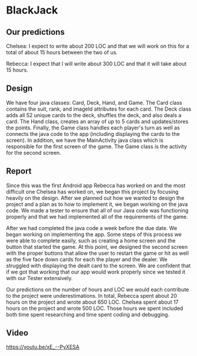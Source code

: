 # BlackJack

## Our predictions
Chelsea:
I expect to write about 200 LOC and that we will work on this for a total of about 15 hours between the two of us.

Rebecca:
I expect that I will write about 300 LOC and that it will take about 15 hours.

## Design
We have four java classes: Card, Deck, Hand, and Game. The Card class contains the suit, rank, and imageId attributes for each card. The Deck class adds all 52 unique cards to the deck, shuffles the deck, and also deals a card. The Hand class, creates an array of up to 5 cards and updates/stores the points. Finally, the Game class handles each player's turn as well as connects the java code to the app (including displaying the cards to the screen). In addition, we have the MainActivity java class which is responsible for the first screen of the game. The Game class is the activity for the second screen.

## Report

Since this was the first Android app Rebecca has worked on and the most difficult one Chelsea has worked on, we began this project by focusing heavily on the design. After we planned out how we wanted to design the project and a plan as to how to implement it, we began working on the java code. We made a tester to ensure that all of our Java code was functioning properly and that we had implemented all of the requirements of the game. 

After we had completed the java code a week before the due date. We began working on implementing the app. Some steps of this process we were able to complete easily, such as creating a home screen and the button that started the game. At this point, we designed the second screen with the proper buttons that allow the user to restart the game or hit as well as the five face down cards for each the player and the dealer. We struggled with displaying the dealt card to the screen. We are confident that if we got that working that our app would work properly since we tested it with our Tester extensively. 

Our predictions on the number of hours and LOC we would each contribute to the project were underestimations. In total, Rebecca spent about 20 hours on the project and wrote about 650 LOC. Chelsea spent about 17 hours on the project and wrote 500 LOC. Those hours we spent included both time spent researching and time spent coding and debugging. 

## Video
https://youtu.be/xE_--PyXESA
